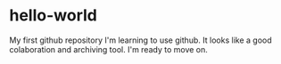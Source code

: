 # hello-world
My first github repository
I'm learning to use github.  It looks like a good colaboration and archiving tool.
I'm ready to move on.
